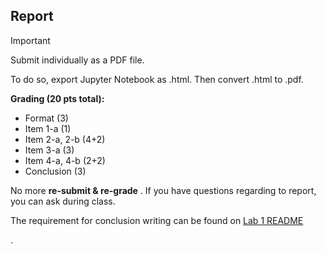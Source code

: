 ## Report 

> [!IMPORTANT]
> Submit individually as a PDF file.

To do so, export Jupyter Notebook as .html. Then convert .html to .pdf. 

**Grading (20 pts total):**  
- Format (3)  
- Item 1-a (1)
- Item 2-a, 2-b (4+2)
- Item 3-a (3)
- Item 4-a, 4-b (2+2)
- Conclusion (3)  

No more **re-submit & re-grade** . If you have questions regarding to report, you can ask during class.

The requirement for conclusion writing can be found on [Lab 1 README](../Lab%201%20Basic%20Lab%20Skills/README.md)

.

